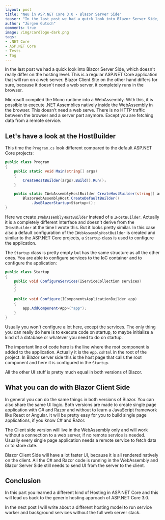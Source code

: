```yaml
---
layout: post
title: "Neu in ASP.NET Core 3.0 - Blazor Server Side"
teaser: "In the last post we had a quick look into Blazor Server Side, which doesn't really differ on the hosting level. Blazor Client Site on the other hand differs for sure, because it doesn't need a web server, it completely runs in the browser inside a WebAssembly."
author: "Jürgen Gutsch"
comments: true
image: /img/cardlogo-dark.png
tags: 
- .NET Core
- ASP.NET Core
- Tests
- Tag
---
```


In the last post we had a quick look into Blazor Server Side, which doesn't really differ on the hosting level. This is a regular ASP.NET Core application that will run on a web server. Blazor Client Site on the other hand differs for sure, because it doesn't need a web server, it completely runs in the browser.

Microsoft compiled the Mono runtime into a WebAssembly. With this, it is possible to execute .NET Assemblies natively inside the WebAssembly in the browser. This doesn't need a web serve. There is no HTTP traffic between the browser and a server part anymore. Except you are fetching data from a remote service.

## Let's have a look at the HostBuilder

This time the `Program.cs` look different compared to the default ASP.NET Core projects:

``` csharp
public class Program
{
    public static void Main(string[] args)
    {
        CreateHostBuilder(args).Build().Run();
    }

    public static IWebAssemblyHostBuilder CreateHostBuilder(string[] args) =>
        BlazorWebAssemblyHost.CreateDefaultBuilder()
            .UseBlazorStartup<Startup>();
}
```

Here we create `IWebAssemblyHostBuilder` instead of a `IHostBuilder`. Actually it is a completely different Interface and doesn't derive from the `IHostBuilder` at the time I wrote this. But it looks pretty similar. In this case also a default configuration of the `IWebAssemblyHostBuilder` is created and similar to the ASP.NET Core projects, a `Startup` class is used to configure the application.

The `Startup` class is pretty empty but has the same structure as all the other ones. You are able to configure services to the IoC container and to configure the application:

``` csharp
public class Startup
{
    public void ConfigureServices(IServiceCollection services)
    {
    }

    public void Configure(IComponentsApplicationBuilder app)
    {
        app.AddComponent<App>("app");
    }
}
```

Usually you won't configure a lot here, except the services. The only thing you can really do here is to execute code on startup, to maybe initialize a kind of a database or whatever you need to do on startup.

The important line of code here is the line where the root component is added to the application. Actually it is the `App.cshtml` in the root of the project. In Blazor server side this is the host page that calls the root component and here it is configured in the `Startup`. 

All the other UI stuff is pretty much equal in both versions of Blazor. 

## What you can do with Blazor Client Side

In general you can do the same things in both versions of Blazor. You can also share the same UI logic. Both versions are made to create single page application with C# and Razor and without to learn a JavaScript framework like React or Angular. It will be pretty easy for you to build single page applications, if you know C# and Razor.

The Client side version will live in the WebAssembly only and will work without a connection to a web server, if no remote service is needed. Usually every single page application needs a remote service to fetch data or to store date.

Blazor Client Side will have a lot faster UI, because it is all rendered natively on the client. All the C# and Razor code is running in the WebAssembly and Blazor Server Side still needs to send UI from the server to the client.

## Conclusion

In this part you learned a different kind of Hosting  in ASP.NET Core and this will lead us back to the generic hosting approach of ASP.NET Core 3.0.

In the next post I will write about a different hosting model to run service worker and background services without the full web server stack.